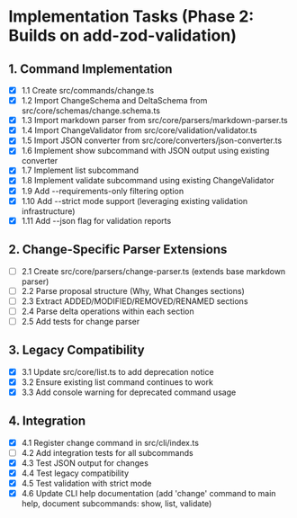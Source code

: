 # Implementation Tasks (Phase 2: Builds on add-zod-validation)

## 1. Command Implementation
- [x] 1.1 Create src/commands/change.ts
- [x] 1.2 Import ChangeSchema and DeltaSchema from src/core/schemas/change.schema.ts
- [x] 1.3 Import markdown parser from src/core/parsers/markdown-parser.ts
- [x] 1.4 Import ChangeValidator from src/core/validation/validator.ts
- [x] 1.5 Import JSON converter from src/core/converters/json-converter.ts
- [x] 1.6 Implement show subcommand with JSON output using existing converter
- [x] 1.7 Implement list subcommand
- [x] 1.8 Implement validate subcommand using existing ChangeValidator
- [x] 1.9 Add --requirements-only filtering option
- [x] 1.10 Add --strict mode support (leveraging existing validation infrastructure)
- [x] 1.11 Add --json flag for validation reports

## 2. Change-Specific Parser Extensions
- [ ] 2.1 Create src/core/parsers/change-parser.ts (extends base markdown parser)
- [ ] 2.2 Parse proposal structure (Why, What Changes sections)
- [ ] 2.3 Extract ADDED/MODIFIED/REMOVED/RENAMED sections
- [ ] 2.4 Parse delta operations within each section
- [ ] 2.5 Add tests for change parser

## 3. Legacy Compatibility
- [x] 3.1 Update src/core/list.ts to add deprecation notice
- [x] 3.2 Ensure existing list command continues to work
- [x] 3.3 Add console warning for deprecated command usage

## 4. Integration
- [x] 4.1 Register change command in src/cli/index.ts
- [ ] 4.2 Add integration tests for all subcommands
- [x] 4.3 Test JSON output for changes
- [x] 4.4 Test legacy compatibility
- [x] 4.5 Test validation with strict mode
- [x] 4.6 Update CLI help documentation (add 'change' command to main help, document subcommands: show, list, validate)